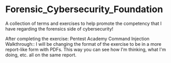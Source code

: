 # Forensic_Cybersecurity_Foundation


A collection of terms and exercises to help promote the competency that I have regarding the forensics side of cybersecurity!

After completing the exercise: Pentest Academy Command Injection Walkthrough:: I will be changing the format of the exercise to be in a more report-like form with PDFs. This way you can see how I'm thinking, what I'm doing, etc. all on the same report. 
